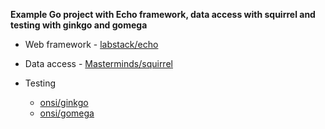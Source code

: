 **Example Go project with Echo framework, data access with squirrel and testing with ginkgo and gomega**

- Web framework - [labstack/echo](https://echo.labstack.com/)
- Data access - [Masterminds/squirrel](https://github.com/Masterminds/squirrel)
- Testing

  - [onsi/ginkgo](https://github.com/onsi/ginkgo)
  - [onsi/gomega](https://github.com/onsi/gomega)
